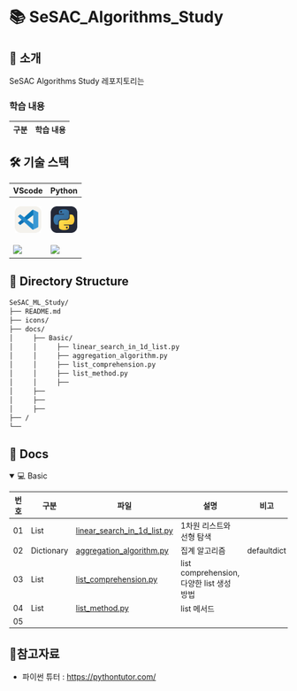 # 📚 SeSAC_Algorithms_Study

## 📖 소개

SeSAC Algorithms Study 레포지토리는  

### 학습 내용

|구분|학습 내용|
|--|--|


## 🛠️ 기술 스택

|<center>VScode</center>|<center>Python</center>|
|--|--|
|<p align="center"><img alt="vscode" src="./icons/VSCode-Light.svg" width="48"></p>|<p align="center"><img alt="html" src="./icons/Python-Dark.svg" width="48"></p>|<p align="center">
|<img src="https://img.shields.io/badge/visual studio code-007ACC?style=for-the-badge&logo=visualstudiocode&logoColor=white">|<img src="https://img.shields.io/badge/Python-3776AB?style=for-the-badge&logo=python&logoColor=white">|


## 📂 Directory Structure

```plaintext
SeSAC_ML_Study/
├── README.md 
├── icons/
├── docs/
│     ├── Basic/
│     │     ├── linear_search_in_1d_list.py
│     │     ├── aggregation_algorithm.py
│     │     ├── list_comprehension.py
│     │     ├── list_method.py
│     │     ├──
│     ├── 
│     ├── 
│     ├── 
├── /
└── 

```

## 📄 Docs

<details open>
<summary> 💻 Basic </summary>

|번호|구분|파일|설명|비고|
|--|--|--|--|--|
|01|List|[linear_search_in_1d_list.py](./docs/Basic/linear_search_in_1d_list.py)|1차원 리스트와 선형 탐색||
|02|Dictionary|[aggregation_algorithm.py](./docs/Basic/linear_search_in_1d_list.py)|집계 알고리즘|defaultdict|
|03|List|[list_comprehension.py](./docs/Basic/list_comprehension.py)|list comprehension, 다양한 list 생성 방법||
|04|List|[list_method.py](./docs/Basic/list_method.py)|list 메서드||
|05|||||

</details>


## 📝참고자료
- 파이썬 튜터 : https://pythontutor.com/ 
